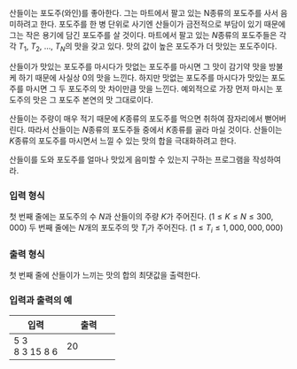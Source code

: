 산들이는 포도주(와인)를 좋아한다. 그는 마트에서 팔고 있는 N종류의 포도주를 사서 음미하려고 한다. 포도주를 한 병 단위로 사기엔 산들이가 금전적으로 부담이 있기 때문에 그는 작은 용기에 담긴 포도주를 살 것이다. 마트에서 팔고 있는 $N$종류의 포도주들은 각각 $T_{1}$, $T_{2}$, …, $T_{N}$의 맛을 갖고 있다. 맛의 값이 높은 포도주가 더 맛있는 포도주이다.

산들이가 맛있는 포도주를 마시다가 맛없는 포도주를 마시면 그 맛이 감기약 맛을 방불케 하기 때문에 사실상 0의 맛을 느낀다. 하지만 맛없는 포도주를 마시다가 맛있는 포도주를 마시면 그 두 포도주의 맛 차이만큼 맛을 느낀다. 예외적으로 가장 먼저 마시는 포도주의 맛은 그 포도주 본연의 맛 그대로이다.

산들이는 주량이 매우 적기 때문에 $K$종류의 포도주를 먹으면 취하여 잠자리에서 뻗어버린다. 따라서 산들이는 $N$종류의 포도주들 중에서 $K$종류를 골라 마실 것이다. 산들이는 $K$종류의 포도주를 마시면서 느낄 수 있는 맛의 합을 극대화하려고 한다.

산들이를 도와 포도주를 얼마나 맛있게 음미할 수 있는지 구하는 프로그램을 작성하여라.

### 입력 형식

첫 번째 줄에는 포도주의 수 $N$과 산들이의 주량 $K$가 주어진다. ($1 ≤ K ≤ N ≤ 300,000$)
두 번째 줄에는 $N$개의 포도주의 맛 $T_{i}$가 주어진다. ($1 ≤ T_{i} ≤ 1,000,000,000$)

### 출력 형식

첫 번째 줄에 산들이가 느끼는 맛의 합의 최댓값을 출력한다.

### 입력과 출력의 예

<table class='table table-bordered table-condensed'>
 <thead>
  <tr>
   <th style="width: 50%;">입력</th>
   <th style="width: 50%;">출력</th>
  </tr>
 </thead>
 <tbody>
  <tr>
   <td class="code-font">5 3<br>
   8 3 15 8 6<br>
   </td>
   <td class="code-font">20<br>
   </td>
  </tr>
 </tbody>
</table>
